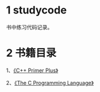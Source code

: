 # 1 studycode

书中练习代码记录。



# 2 书籍目录

1、[《C++ Primer Plus》](https://github.com/FightingBoom/studycode/tree/main/c%2B%2BPrimerPlus)



2、[《The C Programming Language》](https://github.com/FightingBoom/studycode/tree/main/theCProgrammingLanguage)

